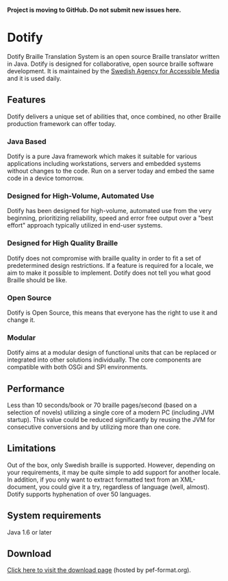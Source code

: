 **Project is moving to GitHub. Do not submit new issues here.**

# Dotify #
Dotify Braille Translation System is an open source Braille translator written in Java.  Dotify is designed for collaborative, open source braille software development. It is maintained by the [Swedish Agency for Accessible Media](http://www.mtm.se) and it is used daily.

## Features ##
Dotify delivers a unique set of abilities that, once combined, no other Braille production framework can offer today.

### Java Based ###
Dotify is a pure Java framework which makes it suitable for various applications including workstations, servers and embedded systems without changes to the code. Run on a server today and embed the same code in a device tomorrow.

### Designed for High-Volume, Automated Use ###
Dotify has been designed for high-volume, automated use from the very beginning, prioritizing reliability, speed and error free output over a "best effort" approach typically utilized in end-user systems.

### Designed for High Quality Braille ###
Dotify does not compromise with braille quality in order to fit a set of predetermined design restrictions. If a feature is required for a locale, we aim to make it possible to implement. Dotify does not tell you what good Braille should be like.

### Open Source ###
Dotify is Open Source, this means that everyone has the right to use it and change it.

### Modular ###
Dotify aims at a modular design of functional units that can be replaced or integrated into other solutions individually. The core components are compatible with both OSGi and SPI environments.


## Performance ##
Less than 10 seconds/book or 70 braille pages/second (based on a selection of novels) utilizing a single core of a modern PC (including JVM startup). This value could be reduced significantly by reusing the JVM for consecutive conversions and by utilizing more than one core.

## Limitations ##
Out of the box, only Swedish braille is supported. However, depending on your requirements, it may be quite simple to add support for another locale. In addition, if you only want to extract formatted text from an XML-document, you could give it a try, regardless of language (well, almost). Dotify supports hyphenation of over 50 languages.

## System requirements ##
Java 1.6 or later

## Download ##
[Click here to visit the download page](http://pef-format.org/?page_id=157) (hosted by pef-format.org).